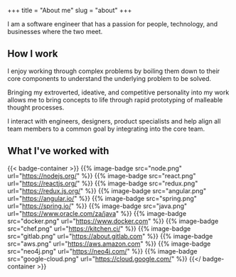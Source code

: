 +++
title = "About me"
slug = "about"
+++

I am a software engineer that has a passion for people, technology, and businesses where the two meet. 

## How I work

I enjoy working through complex problems by boiling them down to their core components to understand the underlying problem to be solved.

Bringing my extroverted, ideative, and competitive personality into my work allows me to bring concepts to life through rapid prototyping of malleable thought processes.

I interact with engineers, designers, product specialists and help align all team members to a common goal by integrating into the core team.


## What I've worked with

{{< badge-container >}}
  {{% image-badge src="node.png" url="https://nodejs.org/" %}}
  {{% image-badge src="react.png" url="https://reactjs.org/" %}}
  {{% image-badge src="redux.png" url="https://redux.js.org/" %}}
  {{% image-badge src="angular.png" url="https://angular.io/" %}}
  {{% image-badge src="spring.png" url="https://spring.io/" %}}
  {{% image-badge src="java.png" url="https://www.oracle.com/za/java" %}}
  {{% image-badge src="docker.png" url="https://www.docker.com" %}}
  {{% image-badge src="chef.png" url="https://kitchen.ci/" %}}
  {{% image-badge src="gitlab.png" url="https://about.gitlab.com" %}}
  {{% image-badge src="aws.png" url="https://aws.amazon.com" %}}
  {{% image-badge src="neo4j.png" url="https://neo4j.com/" %}}
  {{% image-badge src="google-cloud.png" url="https://cloud.google.com/" %}}
{{</ badge-container >}}